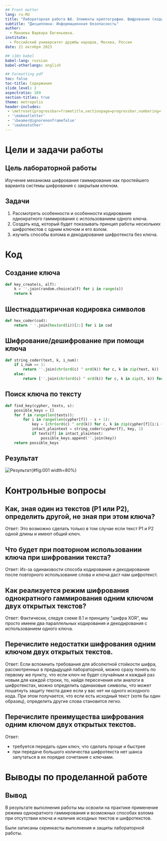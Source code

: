 ```yaml
---
## Front matter
lang: ru-RU
title: "Лабораторная работа №8. Элементы криптографии. Шифрование (кодирование) различных исходных текстов одним ключом"
subtitle: "Дисциплина: Информационная безопасность"
author:
  - Манаева Варвара Евгеньевна.
institute:
  - Российский университет дружбы народов, Москва, Россия
date: 21 октября 2023

## i18n babel
babel-lang: russian
babel-otherlangs: english

## Formatting pdf
toc: false
toc-title: Содержание
slide_level: 2
aspectratio: 169
section-titles: true
theme: metropolis
header-includes:
 - \metroset{progressbar=frametitle,sectionpage=progressbar,numbering=fraction}
 - '\makeatletter'
 - '\beamer@ignorenonframefalse'
 - '\makeatother'
---
```


# Цели и задачи работы

## Цель лабораторной работы

Изучение механизма шифрования гаммирование как простейшего варианта системы шифрования с закрытым ключом.

## Задачи

1. Рассмотреть особенности и особенности кодирование однократного гаммирования с использованием одного ключа.
2. Создать код, который будет показывать принцип работы нескольких шифротекстов с одним ключом и его взлом.
3. изучить способы взлома и декодирование шифротекста без ключа.

# Код

## Создание ключа

```python
def key_create(s, alf):
    k = ''.join(random.choice(alf) for i in range(s))
    return k
```

## Шестнадцатиричная кодировка символов

```python
def hex_coder(cod):
    return ' '.join(hex(ord(i))[2:] for i in cod
```

## Шифрование/дешифрование при помощи ключа

```python
def string_coder(text, k, i_num):
    if i_num == 1:
        return ''.join(chr(ord(c) ^ ord(k)) for c, k in zip(text, k))
    else:
        return [''.join(chr(ord(c) ^ ord(k)) for c, k in zip(t, k)) for t in text]
```

## Поиск ключа по тексту

```python
def find_key(cypher, texts, s):
    possible_keys = []
    for f in range(len(texts)):
        for i in range(len(cypher[f]) - s + 1):
            key = [chr(ord(c) ^ ord(k)) for c, k in zip(cypher[f][i:i + s], texts[f])]
            intact_plaintext = string_coder(cypher[f], key, 1)
            if texts[f] in intact_plaintext:
                possible_keys.append(''.join(key))
    return possible_keys
```

## Результат

![Результат](image/1.png){#fig:001 width=80%}

# Контрольные вопросы

## Как, зная один из текстов (P1 или P2), определить другой, не зная при этом ключа?

Ответ: Это возможно сделать только в том случае если текст P1 и P2 одной длины и имеют общий ключ.

## Что будет при повторном использовании ключа при шифровании текста?

Ответ: Из-за одинаковости способа кодирование и декодирование после повторного использование слова и ключа даст нам шифротекст.

## Как реализуется режим шифрования однократного гаммирования одним ключом двух открытых текстов?

Ответ: Фактически, следуя схеме 8.1 и принципу "шифра XOR", мы просто имеем два параллельных кодирования и декодирования
с использованием одного ключа.

## Перечислите недостатки шифрования одним ключом двух открытых текстов.

Ответ: Если вспомнить требования для абсолютной стойкости шифра, рассмотренных в предыдущей лабораторной, 
можно сразу понять по первому же пункту, что если ключ не будет случайным и каждый раз новым для каждой строки,
то, найдя пересечения или аналоги в шифротекстах, можно определить одинаковые символы, что может пошатнуть защиту
текста даже если у вас нет ни одного исходного кода. При этом получается, что если есть исходный текст (хотя бы один 
образец), определить другие слова становится легко.

## Перечислите преимущества шифрования одним ключом двух открытых текстов.

Ответ:

- требуется передать один ключ, что сделать проще и быстрее
- при передаче большого количества шифротекста нет шанса запутаться в их порядке сочетания с ключами.

# Выводы по проделанной работе

## Вывод

В результате выполнения работы мы освоили на практике применение режима однократного гаммирования и возможных способах взлома при отсутствии ключа и наличие исходных текстов и шифротекстов.

Были записаны скринкасты выполнения и защиты лабораторной работы.
